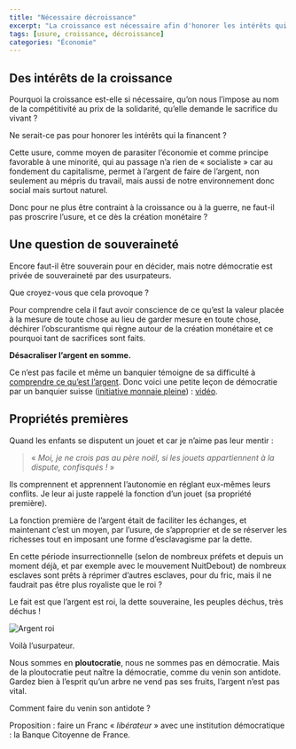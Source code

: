 ```yaml
---
title: "Nécessaire décroissance"
excerpt: "La croissance est nécessaire afin d'honorer les intérêts qui la financent."
tags: [usure, croissance, décroissance]
categories: "Économie"
---
```


## Des intérêts de la croissance 

Pourquoi la croissance est-elle si nécessaire, qu’on nous l’impose au nom de la compétitivité au prix de la solidarité, qu’elle demande le sacrifice du vivant ? 

Ne serait-ce pas pour honorer les intérêts qui la financent ?

Cette usure, comme moyen de parasiter l’économie et comme principe favorable à une minorité, qui au passage n’a rien de « socialiste » car au fondement du capitalisme, permet à l’argent de faire de l’argent, non seulement au mépris du travail, mais aussi de notre environnement donc social mais surtout naturel.

Donc pour ne plus être contraint à la croissance ou à la guerre, ne faut-il pas proscrire l’usure, et ce dès la création monétaire ? 

## Une question de souveraineté 

Encore faut-il être souverain pour en décider, mais notre démocratie est privée de souveraineté par des usurpateurs.

Que croyez-vous que cela provoque ? 

Pour comprendre cela il faut avoir conscience de ce qu’est la valeur placée à la mesure de toute chose au lieu de garder mesure en toute chose, déchirer l’obscurantisme qui règne autour de la création monétaire et ce pourquoi tant de sacrifices sont faits. 

**Désacraliser l’argent en somme.**

Ce n’est pas facile et même un banquier témoigne de sa difficulté à [comprendre ce qu’est l’argent](http://www.scoop.it/t/comprendre-la-monnaie). Donc voici une petite leçon de démocratie par un banquier suisse ([initiative monnaie pleine](http://www.initiative-monnaie-pleine.ch)) : [vidéo](https://youtu.be/dmwtBcU0qtA).

## Propriétés premières

Quand les enfants se disputent un jouet et car je n’aime pas leur mentir : 

> « *Moi, je ne crois pas au père noël, si les jouets appartiennent à la dispute, confisqués !* » 

Ils comprennent et apprennent l’autonomie en réglant eux-mêmes leurs conflits. Je leur ai juste rappelé la fonction d’un jouet (sa propriété première).

La fonction première de l’argent était de faciliter les échanges, et maintenant c’est un moyen, par l’usure, de s’approprier et de se réserver les richesses tout en imposant une forme d’esclavagisme par la dette.

En cette période insurrectionnelle (selon de nombreux préfets et depuis un moment déjà, et par exemple avec le mouvement NuitDebout) de nombreux esclaves sont prêts à réprimer d’autres esclaves, pour du fric, mais il ne faudrait pas être plus royaliste que le roi ?

Le fait est que l’argent est roi, la dette souveraine, les peuples déchus, très déchus !

![Argent roi](https://demascarade.files.wordpress.com/2013/11/539762_3703267237555_546204851_n.jpg)

Voilà l’usurpateur.

Nous sommes en **ploutocratie**, nous ne sommes pas en démocratie.
Mais de la ploutocratie peut naître la démocratie, comme du venin son antidote.
Gardez bien à l’esprit qu’un arbre ne vend pas ses fruits, l’argent n’est pas vital. 

Comment faire du venin son antidote ?

Proposition : faire un Franc « _libérateur_ » avec une institution démocratique : la Banque Citoyenne de France.